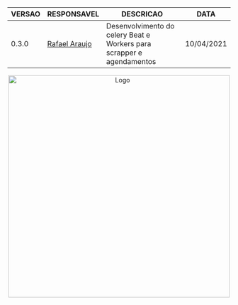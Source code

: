 |VERSAO|RESPONSAVEL|DESCRICAO|DATA|
|-----|-------------|-----------|------|
|0.3.0|<a href="mailto:bsb.rafaelaraujo@gmail.com.br">Rafael Araujo</a>|Desenvolvimento do celery Beat e Workers para scrapper e agendamentos|10/04/2021

<div align="center"><img width="500" alt="Logo" src="https://s3.amazonaws.com/sample-login/companies/avatars/000/003/383/original/gaivota_logo_oficial.png?1541450807"></div>